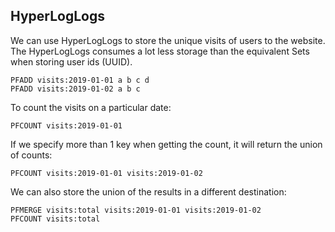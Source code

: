 ## HyperLogLogs

We can use HyperLogLogs to store the unique visits of users to the website. The HyperLogLogs consumes a lot less storage than the equivalent Sets when storing user ids (UUID).


```
PFADD visits:2019-01-01 a b c d
PFADD visits:2019-01-02 a b c
```

To count the visits on a particular date:

```
PFCOUNT visits:2019-01-01
```

If we specify more than 1 key when getting the count, it will return the union of counts:

```
PFCOUNT visits:2019-01-01 visits:2019-01-02
```

We can also store the union of the results in a different destination:

```
PFMERGE visits:total visits:2019-01-01 visits:2019-01-02
PFCOUNT visits:total
```
